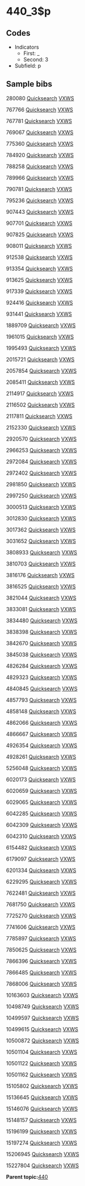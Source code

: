 # 440\_3$p

## Codes

-   Indicators
    -   First: \_
    -   Second: 3
-   Subfield: p

## Sample bibs

280080 [Quicksearch](https://search.library.yale.edu/catalog/280080) [VXWS](http://prodorbis.library.yale.edu:7014/vxws/GetHoldingsService?bibId=280080)

767766 [Quicksearch](https://search.library.yale.edu/catalog/767766) [VXWS](http://prodorbis.library.yale.edu:7014/vxws/GetHoldingsService?bibId=767766)

767781 [Quicksearch](https://search.library.yale.edu/catalog/767781) [VXWS](http://prodorbis.library.yale.edu:7014/vxws/GetHoldingsService?bibId=767781)

769067 [Quicksearch](https://search.library.yale.edu/catalog/769067) [VXWS](http://prodorbis.library.yale.edu:7014/vxws/GetHoldingsService?bibId=769067)

775360 [Quicksearch](https://search.library.yale.edu/catalog/775360) [VXWS](http://prodorbis.library.yale.edu:7014/vxws/GetHoldingsService?bibId=775360)

784920 [Quicksearch](https://search.library.yale.edu/catalog/784920) [VXWS](http://prodorbis.library.yale.edu:7014/vxws/GetHoldingsService?bibId=784920)

788258 [Quicksearch](https://search.library.yale.edu/catalog/788258) [VXWS](http://prodorbis.library.yale.edu:7014/vxws/GetHoldingsService?bibId=788258)

789966 [Quicksearch](https://search.library.yale.edu/catalog/789966) [VXWS](http://prodorbis.library.yale.edu:7014/vxws/GetHoldingsService?bibId=789966)

790781 [Quicksearch](https://search.library.yale.edu/catalog/790781) [VXWS](http://prodorbis.library.yale.edu:7014/vxws/GetHoldingsService?bibId=790781)

795236 [Quicksearch](https://search.library.yale.edu/catalog/795236) [VXWS](http://prodorbis.library.yale.edu:7014/vxws/GetHoldingsService?bibId=795236)

907443 [Quicksearch](https://search.library.yale.edu/catalog/907443) [VXWS](http://prodorbis.library.yale.edu:7014/vxws/GetHoldingsService?bibId=907443)

907701 [Quicksearch](https://search.library.yale.edu/catalog/907701) [VXWS](http://prodorbis.library.yale.edu:7014/vxws/GetHoldingsService?bibId=907701)

907825 [Quicksearch](https://search.library.yale.edu/catalog/907825) [VXWS](http://prodorbis.library.yale.edu:7014/vxws/GetHoldingsService?bibId=907825)

908011 [Quicksearch](https://search.library.yale.edu/catalog/908011) [VXWS](http://prodorbis.library.yale.edu:7014/vxws/GetHoldingsService?bibId=908011)

912538 [Quicksearch](https://search.library.yale.edu/catalog/912538) [VXWS](http://prodorbis.library.yale.edu:7014/vxws/GetHoldingsService?bibId=912538)

913354 [Quicksearch](https://search.library.yale.edu/catalog/913354) [VXWS](http://prodorbis.library.yale.edu:7014/vxws/GetHoldingsService?bibId=913354)

913625 [Quicksearch](https://search.library.yale.edu/catalog/913625) [VXWS](http://prodorbis.library.yale.edu:7014/vxws/GetHoldingsService?bibId=913625)

917339 [Quicksearch](https://search.library.yale.edu/catalog/917339) [VXWS](http://prodorbis.library.yale.edu:7014/vxws/GetHoldingsService?bibId=917339)

924416 [Quicksearch](https://search.library.yale.edu/catalog/924416) [VXWS](http://prodorbis.library.yale.edu:7014/vxws/GetHoldingsService?bibId=924416)

931441 [Quicksearch](https://search.library.yale.edu/catalog/931441) [VXWS](http://prodorbis.library.yale.edu:7014/vxws/GetHoldingsService?bibId=931441)

1889709 [Quicksearch](https://search.library.yale.edu/catalog/1889709) [VXWS](http://prodorbis.library.yale.edu:7014/vxws/GetHoldingsService?bibId=1889709)

1961015 [Quicksearch](https://search.library.yale.edu/catalog/1961015) [VXWS](http://prodorbis.library.yale.edu:7014/vxws/GetHoldingsService?bibId=1961015)

1995493 [Quicksearch](https://search.library.yale.edu/catalog/1995493) [VXWS](http://prodorbis.library.yale.edu:7014/vxws/GetHoldingsService?bibId=1995493)

2015721 [Quicksearch](https://search.library.yale.edu/catalog/2015721) [VXWS](http://prodorbis.library.yale.edu:7014/vxws/GetHoldingsService?bibId=2015721)

2057854 [Quicksearch](https://search.library.yale.edu/catalog/2057854) [VXWS](http://prodorbis.library.yale.edu:7014/vxws/GetHoldingsService?bibId=2057854)

2085411 [Quicksearch](https://search.library.yale.edu/catalog/2085411) [VXWS](http://prodorbis.library.yale.edu:7014/vxws/GetHoldingsService?bibId=2085411)

2114917 [Quicksearch](https://search.library.yale.edu/catalog/2114917) [VXWS](http://prodorbis.library.yale.edu:7014/vxws/GetHoldingsService?bibId=2114917)

2116502 [Quicksearch](https://search.library.yale.edu/catalog/2116502) [VXWS](http://prodorbis.library.yale.edu:7014/vxws/GetHoldingsService?bibId=2116502)

2117811 [Quicksearch](https://search.library.yale.edu/catalog/2117811) [VXWS](http://prodorbis.library.yale.edu:7014/vxws/GetHoldingsService?bibId=2117811)

2152330 [Quicksearch](https://search.library.yale.edu/catalog/2152330) [VXWS](http://prodorbis.library.yale.edu:7014/vxws/GetHoldingsService?bibId=2152330)

2920570 [Quicksearch](https://search.library.yale.edu/catalog/2920570) [VXWS](http://prodorbis.library.yale.edu:7014/vxws/GetHoldingsService?bibId=2920570)

2966253 [Quicksearch](https://search.library.yale.edu/catalog/2966253) [VXWS](http://prodorbis.library.yale.edu:7014/vxws/GetHoldingsService?bibId=2966253)

2972084 [Quicksearch](https://search.library.yale.edu/catalog/2972084) [VXWS](http://prodorbis.library.yale.edu:7014/vxws/GetHoldingsService?bibId=2972084)

2972402 [Quicksearch](https://search.library.yale.edu/catalog/2972402) [VXWS](http://prodorbis.library.yale.edu:7014/vxws/GetHoldingsService?bibId=2972402)

2981850 [Quicksearch](https://search.library.yale.edu/catalog/2981850) [VXWS](http://prodorbis.library.yale.edu:7014/vxws/GetHoldingsService?bibId=2981850)

2997250 [Quicksearch](https://search.library.yale.edu/catalog/2997250) [VXWS](http://prodorbis.library.yale.edu:7014/vxws/GetHoldingsService?bibId=2997250)

3000513 [Quicksearch](https://search.library.yale.edu/catalog/3000513) [VXWS](http://prodorbis.library.yale.edu:7014/vxws/GetHoldingsService?bibId=3000513)

3012830 [Quicksearch](https://search.library.yale.edu/catalog/3012830) [VXWS](http://prodorbis.library.yale.edu:7014/vxws/GetHoldingsService?bibId=3012830)

3017362 [Quicksearch](https://search.library.yale.edu/catalog/3017362) [VXWS](http://prodorbis.library.yale.edu:7014/vxws/GetHoldingsService?bibId=3017362)

3031652 [Quicksearch](https://search.library.yale.edu/catalog/3031652) [VXWS](http://prodorbis.library.yale.edu:7014/vxws/GetHoldingsService?bibId=3031652)

3808933 [Quicksearch](https://search.library.yale.edu/catalog/3808933) [VXWS](http://prodorbis.library.yale.edu:7014/vxws/GetHoldingsService?bibId=3808933)

3810703 [Quicksearch](https://search.library.yale.edu/catalog/3810703) [VXWS](http://prodorbis.library.yale.edu:7014/vxws/GetHoldingsService?bibId=3810703)

3816176 [Quicksearch](https://search.library.yale.edu/catalog/3816176) [VXWS](http://prodorbis.library.yale.edu:7014/vxws/GetHoldingsService?bibId=3816176)

3816525 [Quicksearch](https://search.library.yale.edu/catalog/3816525) [VXWS](http://prodorbis.library.yale.edu:7014/vxws/GetHoldingsService?bibId=3816525)

3821044 [Quicksearch](https://search.library.yale.edu/catalog/3821044) [VXWS](http://prodorbis.library.yale.edu:7014/vxws/GetHoldingsService?bibId=3821044)

3833081 [Quicksearch](https://search.library.yale.edu/catalog/3833081) [VXWS](http://prodorbis.library.yale.edu:7014/vxws/GetHoldingsService?bibId=3833081)

3834480 [Quicksearch](https://search.library.yale.edu/catalog/3834480) [VXWS](http://prodorbis.library.yale.edu:7014/vxws/GetHoldingsService?bibId=3834480)

3838398 [Quicksearch](https://search.library.yale.edu/catalog/3838398) [VXWS](http://prodorbis.library.yale.edu:7014/vxws/GetHoldingsService?bibId=3838398)

3842670 [Quicksearch](https://search.library.yale.edu/catalog/3842670) [VXWS](http://prodorbis.library.yale.edu:7014/vxws/GetHoldingsService?bibId=3842670)

3845038 [Quicksearch](https://search.library.yale.edu/catalog/3845038) [VXWS](http://prodorbis.library.yale.edu:7014/vxws/GetHoldingsService?bibId=3845038)

4826284 [Quicksearch](https://search.library.yale.edu/catalog/4826284) [VXWS](http://prodorbis.library.yale.edu:7014/vxws/GetHoldingsService?bibId=4826284)

4829323 [Quicksearch](https://search.library.yale.edu/catalog/4829323) [VXWS](http://prodorbis.library.yale.edu:7014/vxws/GetHoldingsService?bibId=4829323)

4840845 [Quicksearch](https://search.library.yale.edu/catalog/4840845) [VXWS](http://prodorbis.library.yale.edu:7014/vxws/GetHoldingsService?bibId=4840845)

4857793 [Quicksearch](https://search.library.yale.edu/catalog/4857793) [VXWS](http://prodorbis.library.yale.edu:7014/vxws/GetHoldingsService?bibId=4857793)

4858148 [Quicksearch](https://search.library.yale.edu/catalog/4858148) [VXWS](http://prodorbis.library.yale.edu:7014/vxws/GetHoldingsService?bibId=4858148)

4862066 [Quicksearch](https://search.library.yale.edu/catalog/4862066) [VXWS](http://prodorbis.library.yale.edu:7014/vxws/GetHoldingsService?bibId=4862066)

4866667 [Quicksearch](https://search.library.yale.edu/catalog/4866667) [VXWS](http://prodorbis.library.yale.edu:7014/vxws/GetHoldingsService?bibId=4866667)

4926354 [Quicksearch](https://search.library.yale.edu/catalog/4926354) [VXWS](http://prodorbis.library.yale.edu:7014/vxws/GetHoldingsService?bibId=4926354)

4928261 [Quicksearch](https://search.library.yale.edu/catalog/4928261) [VXWS](http://prodorbis.library.yale.edu:7014/vxws/GetHoldingsService?bibId=4928261)

5256048 [Quicksearch](https://search.library.yale.edu/catalog/5256048) [VXWS](http://prodorbis.library.yale.edu:7014/vxws/GetHoldingsService?bibId=5256048)

6020173 [Quicksearch](https://search.library.yale.edu/catalog/6020173) [VXWS](http://prodorbis.library.yale.edu:7014/vxws/GetHoldingsService?bibId=6020173)

6020659 [Quicksearch](https://search.library.yale.edu/catalog/6020659) [VXWS](http://prodorbis.library.yale.edu:7014/vxws/GetHoldingsService?bibId=6020659)

6029065 [Quicksearch](https://search.library.yale.edu/catalog/6029065) [VXWS](http://prodorbis.library.yale.edu:7014/vxws/GetHoldingsService?bibId=6029065)

6042285 [Quicksearch](https://search.library.yale.edu/catalog/6042285) [VXWS](http://prodorbis.library.yale.edu:7014/vxws/GetHoldingsService?bibId=6042285)

6042309 [Quicksearch](https://search.library.yale.edu/catalog/6042309) [VXWS](http://prodorbis.library.yale.edu:7014/vxws/GetHoldingsService?bibId=6042309)

6042310 [Quicksearch](https://search.library.yale.edu/catalog/6042310) [VXWS](http://prodorbis.library.yale.edu:7014/vxws/GetHoldingsService?bibId=6042310)

6154482 [Quicksearch](https://search.library.yale.edu/catalog/6154482) [VXWS](http://prodorbis.library.yale.edu:7014/vxws/GetHoldingsService?bibId=6154482)

6179097 [Quicksearch](https://search.library.yale.edu/catalog/6179097) [VXWS](http://prodorbis.library.yale.edu:7014/vxws/GetHoldingsService?bibId=6179097)

6201334 [Quicksearch](https://search.library.yale.edu/catalog/6201334) [VXWS](http://prodorbis.library.yale.edu:7014/vxws/GetHoldingsService?bibId=6201334)

6229295 [Quicksearch](https://search.library.yale.edu/catalog/6229295) [VXWS](http://prodorbis.library.yale.edu:7014/vxws/GetHoldingsService?bibId=6229295)

7622481 [Quicksearch](https://search.library.yale.edu/catalog/7622481) [VXWS](http://prodorbis.library.yale.edu:7014/vxws/GetHoldingsService?bibId=7622481)

7681750 [Quicksearch](https://search.library.yale.edu/catalog/7681750) [VXWS](http://prodorbis.library.yale.edu:7014/vxws/GetHoldingsService?bibId=7681750)

7725270 [Quicksearch](https://search.library.yale.edu/catalog/7725270) [VXWS](http://prodorbis.library.yale.edu:7014/vxws/GetHoldingsService?bibId=7725270)

7741606 [Quicksearch](https://search.library.yale.edu/catalog/7741606) [VXWS](http://prodorbis.library.yale.edu:7014/vxws/GetHoldingsService?bibId=7741606)

7785897 [Quicksearch](https://search.library.yale.edu/catalog/7785897) [VXWS](http://prodorbis.library.yale.edu:7014/vxws/GetHoldingsService?bibId=7785897)

7850625 [Quicksearch](https://search.library.yale.edu/catalog/7850625) [VXWS](http://prodorbis.library.yale.edu:7014/vxws/GetHoldingsService?bibId=7850625)

7866396 [Quicksearch](https://search.library.yale.edu/catalog/7866396) [VXWS](http://prodorbis.library.yale.edu:7014/vxws/GetHoldingsService?bibId=7866396)

7866485 [Quicksearch](https://search.library.yale.edu/catalog/7866485) [VXWS](http://prodorbis.library.yale.edu:7014/vxws/GetHoldingsService?bibId=7866485)

7868006 [Quicksearch](https://search.library.yale.edu/catalog/7868006) [VXWS](http://prodorbis.library.yale.edu:7014/vxws/GetHoldingsService?bibId=7868006)

10163603 [Quicksearch](https://search.library.yale.edu/catalog/10163603) [VXWS](http://prodorbis.library.yale.edu:7014/vxws/GetHoldingsService?bibId=10163603)

10498749 [Quicksearch](https://search.library.yale.edu/catalog/10498749) [VXWS](http://prodorbis.library.yale.edu:7014/vxws/GetHoldingsService?bibId=10498749)

10499597 [Quicksearch](https://search.library.yale.edu/catalog/10499597) [VXWS](http://prodorbis.library.yale.edu:7014/vxws/GetHoldingsService?bibId=10499597)

10499615 [Quicksearch](https://search.library.yale.edu/catalog/10499615) [VXWS](http://prodorbis.library.yale.edu:7014/vxws/GetHoldingsService?bibId=10499615)

10500872 [Quicksearch](https://search.library.yale.edu/catalog/10500872) [VXWS](http://prodorbis.library.yale.edu:7014/vxws/GetHoldingsService?bibId=10500872)

10501104 [Quicksearch](https://search.library.yale.edu/catalog/10501104) [VXWS](http://prodorbis.library.yale.edu:7014/vxws/GetHoldingsService?bibId=10501104)

10501122 [Quicksearch](https://search.library.yale.edu/catalog/10501122) [VXWS](http://prodorbis.library.yale.edu:7014/vxws/GetHoldingsService?bibId=10501122)

10501162 [Quicksearch](https://search.library.yale.edu/catalog/10501162) [VXWS](http://prodorbis.library.yale.edu:7014/vxws/GetHoldingsService?bibId=10501162)

15105802 [Quicksearch](https://search.library.yale.edu/catalog/15105802) [VXWS](http://prodorbis.library.yale.edu:7014/vxws/GetHoldingsService?bibId=15105802)

15136645 [Quicksearch](https://search.library.yale.edu/catalog/15136645) [VXWS](http://prodorbis.library.yale.edu:7014/vxws/GetHoldingsService?bibId=15136645)

15146076 [Quicksearch](https://search.library.yale.edu/catalog/15146076) [VXWS](http://prodorbis.library.yale.edu:7014/vxws/GetHoldingsService?bibId=15146076)

15148157 [Quicksearch](https://search.library.yale.edu/catalog/15148157) [VXWS](http://prodorbis.library.yale.edu:7014/vxws/GetHoldingsService?bibId=15148157)

15196199 [Quicksearch](https://search.library.yale.edu/catalog/15196199) [VXWS](http://prodorbis.library.yale.edu:7014/vxws/GetHoldingsService?bibId=15196199)

15197274 [Quicksearch](https://search.library.yale.edu/catalog/15197274) [VXWS](http://prodorbis.library.yale.edu:7014/vxws/GetHoldingsService?bibId=15197274)

15206945 [Quicksearch](https://search.library.yale.edu/catalog/15206945) [VXWS](http://prodorbis.library.yale.edu:7014/vxws/GetHoldingsService?bibId=15206945)

15227804 [Quicksearch](https://search.library.yale.edu/catalog/15227804) [VXWS](http://prodorbis.library.yale.edu:7014/vxws/GetHoldingsService?bibId=15227804)

**Parent topic:**[440](../../tags/440/440.md)

